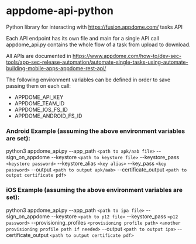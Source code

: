 # appdome-api-python
Python library for interacting with https://fusion.appdome.com/ tasks API

Each API endpoint has its own file and main for a single API call
appdome_api.py contains the whole flow of a task from upload to download.

All APIs are documented in https://www.appdome.com/how-to/dev-sec-tools/app-sec-release-automation/automate-single-tasks-using-automate-building-mobile-apps-appdome-rest-api/

The following environment variables can be defined in order to save passing them on each call:

* APPDOME_API_KEY
* APPDOME_TEAM_ID
* APPDOME_IOS_FS_ID
* APPDOME_ANDROID_FS_ID


### Android Example (assuming the above environment variables are set):

python3 appdome_api.py --app_path `<path to apk/aab file>` --sign_on_appdome --keystore `<path to keystore file>` --keystore_pass `<keystore password>`
 --keystore_alias `<key alias>` --key_pass `<key password>` --output `<path to output apk/aab>` --certificate_output `<path to output certificate pdf>`
 
### iOS Example (assuming the above environment variables are set):

python3 appdome_api.py --app_path `<path to ipa file>` --sign_on_appdome --keystore `<path to p12 file>` --keystore_pass `<p12 password>` 
--provisioning_profiles `<provisioning profile path>` `<another provisioning profile path if needed>` --output `<path to output ipa>` --certificate_output `<path to output certificate pdf>`

